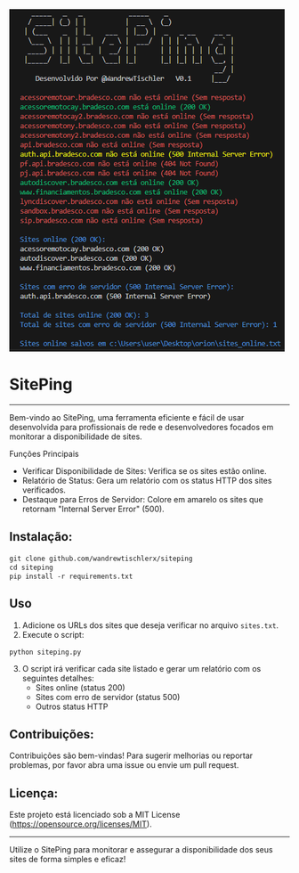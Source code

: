 <img src="https://raw.githubusercontent.com/wandrewtischlerx/siteping/main/siteping.PNG" alt="Print SitePing">

<h1>SitePing</h1>

---

Bem-vindo ao SitePing, uma ferramenta eficiente e fácil de usar desenvolvida para profissionais de rede e desenvolvedores focados em monitorar a disponibilidade de sites.

Funções Principais

- Verificar Disponibilidade de Sites: Verifica se os sites estão online.
- Relatório de Status: Gera um relatório com os status HTTP dos sites verificados.
- Destaque para Erros de Servidor: Colore em amarelo os sites que retornam "Internal Server Error" (500).

<h2>Instalação:</h2>

```
git clone github.com/wandrewtischlerx/siteping
cd siteping
pip install -r requirements.txt
```


<h2>Uso</h2>

1. Adicione os URLs dos sites que deseja verificar no arquivo `sites.txt`.
2. Execute o script:

```
python siteping.py
```

3. O script irá verificar cada site listado e gerar um relatório com os seguintes detalhes:
   - Sites online (status 200)
   - Sites com erro de servidor (status 500)
   - Outros status HTTP

<h2>Contribuições:</h2>

Contribuições são bem-vindas! Para sugerir melhorias ou reportar problemas, por favor abra uma issue ou envie um pull request.

<h2>Licença:</h2>

Este projeto está licenciado sob a MIT License (https://opensource.org/licenses/MIT).

---

Utilize o SitePing para monitorar e assegurar a disponibilidade dos seus sites de forma simples e eficaz!
